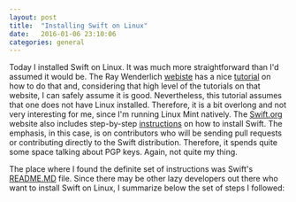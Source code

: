 ```yaml
---
layout: post
title:  "Installing Swift on Linux"
date:   2016-01-06 23:10:06
categories: general
---
```

Today I installed Swift on Linux. It was much more straightforward than I'd assumed it would be. The Ray Wenderlich [webiste](http://www.raywenderlich.com/) has a nice [tutorial](http://www.raywenderlich.com/122189/introduction-to-open-source-swift-on-linux) on how to do that and, considering that high level of the tutorials on that website, I can safely assume it is good. Nevertheless, this tutorial assumes that one does not have Linux installed. Therefore, it is a bit overlong and not very interesting for me, since I'm running Linux Mint natively. The [Swift.org](http://www.swift.org) website also includes step-by-step [instructions](https://swift.org/download/#linux) on how to install Swift. The emphasis, in this case, is on contributors who will be sending pull requests or contributing directly to the Swift distribution. Therefore, it spends quite some space talking about PGP keys. Again, not quite my thing. 

The place where I found the definite set of instructions was Swift's [README.MD](https://github.com/apple/swift/blob/master/README.md) file. Since there may be other lazy developers out there who want to install Swift on Linux, I summarize below the set of steps I followed:



